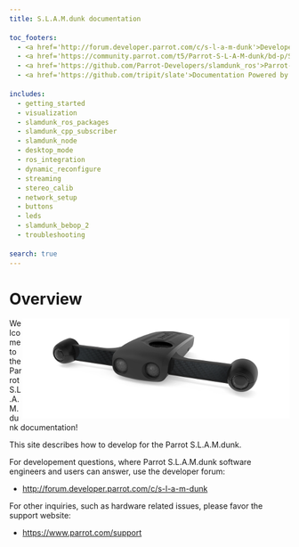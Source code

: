 ```yaml
---
title: S.L.A.M.dunk documentation

toc_footers:
  - <a href='http://forum.developer.parrot.com/c/s-l-a-m-dunk'>Developer Forum</a>
  - <a href='https://community.parrot.com/t5/Parrot-S-L-A-M-dunk/bd-p/SLAMdunk'>S.L.A.M.dunk Community</a>
  - <a href='https://github.com/Parrot-Developers/slamdunk_ros'>Parrot-Developers/slamdunk_ros on Github</a>
  - <a href='https://github.com/tripit/slate'>Documentation Powered by Slate</a>

includes:
  - getting_started
  - visualization
  - slamdunk_ros_packages
  - slamdunk_cpp_subscriber
  - slamdunk_node
  - desktop_mode
  - ros_integration
  - dynamic_reconfigure
  - streaming
  - stereo_calib
  - network_setup
  - buttons
  - leds
  - slamdunk_bebop_2
  - troubleshooting

search: true
---
```


# Overview

<img style="float: right;" src="images/slamdunk.png">
Welcome to the Parrot S.L.A.M.dunk documentation!

This site describes how to develop for the Parrot S.L.A.M.dunk.

For developement questions,
where Parrot S.L.A.M.dunk software engineers and users can answer,
use the developer forum:

- http://forum.developer.parrot.com/c/s-l-a-m-dunk

For other inquiries, such as hardware related issues,
please favor the support website:

- https://www.parrot.com/support
